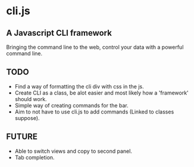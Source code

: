 # cli.js
## A Javascript CLI framework

Bringing the command line to the web, control your data with a powerful command line.

## TODO
* Find a way of formatting the cli div with css in the js.
* Create CLI as a class, be alot easier and most likely how a 'framework' should work.
* Simple way of creating commands for the bar.
* Aim to not have to use cli.js to add commands (Linked to classes suppose).

## FUTURE
* Able to switch views and copy to second panel.
* Tab completion.

